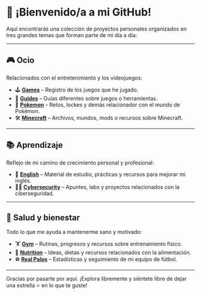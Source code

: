 # 👋 ¡Bienvenido/a a mi GitHub!

Aquí encontrarás una colección de proyectos personales organizados en tres grandes temas que forman parte de mi día a día:

---

## 🎮 Ocio
Relacionados con el entretenimiento y los videojuegos:

- 🕹 [**Games**](https://github.com/adriigs/Games) – Registro de los juegos que he jugado.  
- 📘 [**Guides**](https://github.com/adriigs/Guides) – Guías diferentes sobre  juegos o herramientas.  
- 🐹  [**Pokemon**](https://github.com/adriigs/Pokemon) – Retos, lockes y demás relacionador con el mundo de Pokémon.  
- 🛠 [**Minecraft**](https://github.com/adriigs/Minecraft) – Archivos, mundos, mods o recursos sobre Minecraft.  

---

## 📚 Aprendizaje
Reflejo de mi camino de crecimiento personal y profesional:

- 🗽 [**English**](https://github.com/adriigs/English) – Material de estudio, prácticas y recursos para mejorar mi inglés.  
- 👨‍💻 [**Cybersecurity**](https://github.com/adriigs/Cybersecurity) – Apuntes, labs y proyectos relacionados con la ciberseguridad.  

---

## 🧠 Salud y bienestar
Todo lo que me ayuda a mantenerme sano y motivado:

- 🏋️ [**Gym**](https://github.com/adriigs/Gym) – Rutinas, progresos y recursos sobre entrenamiento físico.  
- 🥗 [**Nutrition**](https://github.com/adriigs/Nutrition) – Ideas, dietas y recursos relacionados con la alimentación.  
- ⚽ [**Real Palos**](https://github.com/adriigs/RealPalos) – Estadísticas y seguimiento de mi equipo de fútbol.

---

Gracias por pasarte por aquí. ¡Explora libremente y siéntete libre de dejar una estrella ⭐ en lo que te guste!

